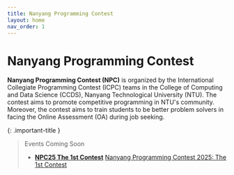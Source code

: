 ```yaml
---
title: Nanyang Programming Contest
layout: home
nav_order: 1
---
```


# Nanyang Programming Contest

**Nanyang Programming Contest (NPC)** is organized by the International Collegiate Programming Contest (ICPC) teams in the College of Computing and Data Science (CCDS), Nanyang Technological University (NTU). The contest aims to promote competitive programming in NTU's community. Moreover, the contest aims to train students to be better problem solvers in facing the Online Assessment (OA) during job seeking.

<script src="https://cdn.logwork.com/widget/countdown.js"></script>

{: .important-title }
> Events Coming Soon
>
> - **[NPC25 The 1st Contest](25sp/first)**
> <a href="https://logwork.com/countdown-timer" class="countdown-timer" data-style="flip3" data-timezone="Asia/Singapore" data-date="2025-03-15 14:00">Nanyang Programming Contest 2025: The 1st Contest</a>
